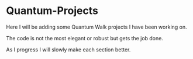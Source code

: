 # Quantum-Projects

Here I will be adding some Quantum Walk projects I have been working on.

The code is not the most elegant or robust but gets the job done.

As I progress I will slowly make each section better.
